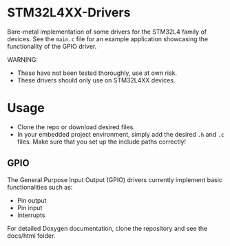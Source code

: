 # STM32L4XX-Drivers
Bare-metal implementation of some drivers for the STM32L4 family of devices. 
See the `main.c` file for an example application showcasing the functionality of the GPIO driver.

WARNING: 
- These have not been tested thoroughly, use at own risk.
- These drivers should only use on STM32L4XX devices.

# Usage
- Clone the repo or download desired files.
- In your embedded project environment, simply add the desired `.h` and `.c` files. Make sure that you set up the include paths correctly!

## GPIO
The General Purpose Input Output (GPIO) drivers currently implement basic functionalities such as:
- Pin output
- Pin input
- Interrupts

For detailed Doxygen documentation, clone the repository and see the docs/html folder.


